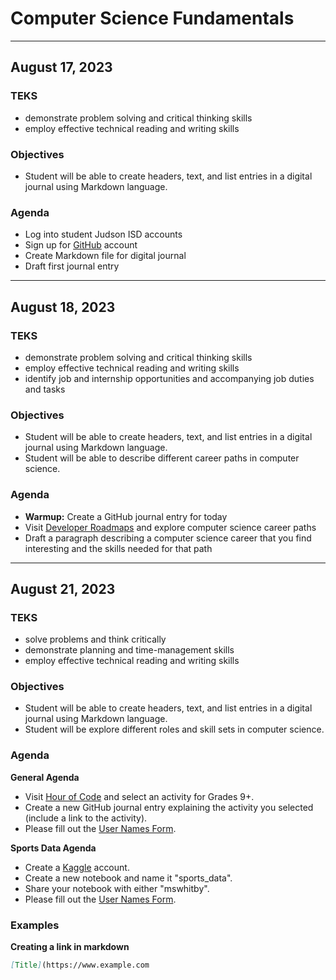 # Computer Science Fundamentals

----
## August 17, 2023

### TEKS
- demonstrate problem solving and critical thinking skills
- employ effective technical reading and writing skills

### Objectives
- Student will be able to create headers, text, and list entries in a digital journal using Markdown language.

### Agenda
- Log into student Judson ISD accounts
- Sign up for [GitHub](http://github.com) account
- Create Markdown file for digital journal
- Draft first journal entry

----
## August 18, 2023

### TEKS
- demonstrate problem solving and critical thinking skills
- employ effective technical reading and writing skills
- identify job and internship opportunities and accompanying job duties and tasks

### Objectives
- Student will be able to create headers, text, and list entries in a digital journal using Markdown language.
- Student will be able to describe different career paths in computer science.

### Agenda
- **Warmup:** Create a GitHub journal entry for today
- Visit [Developer Roadmaps](https://roadmap.sh/) and explore computer science career paths
- Draft a paragraph describing a computer science career that you find interesting and the skills needed for that path

----
## August 21, 2023

### TEKS
- solve problems and think critically
- demonstrate planning and time-management skills
- employ effective technical reading and writing skills

### Objectives
- Student will be able to create headers, text, and list entries in a digital journal using Markdown language.
- Student will be explore different roles and skill sets in computer science.

### Agenda
**General Agenda**
- Visit [Hour of Code](https://hourofcode.com/) and select an activity for Grades 9+.
- Create a new GitHub journal entry explaining the activity you selected (include a link to the activity).
- Please fill out the [User Names Form](https://forms.gle/W9AinBmFJYDqwMq37).

**Sports Data Agenda**
- Create a [Kaggle](https://www.kaggle.com/) account.
- Create a new notebook and name it "sports_data".
- Share your notebook with either "mswhitby".
- Please fill out the [User Names Form](https://forms.gle/W9AinBmFJYDqwMq37).

### Examples
**Creating a link in markdown**
```markdown
[Title](https://www.example.com
```
